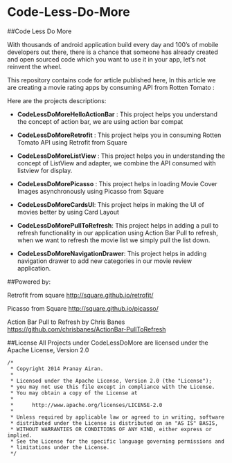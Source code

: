 Code-Less-Do-More
==========================

##Code Less Do More 

With thousands of android application build every day and 100’s of mobile developers out there, there is a chance that someone has already created and open sourced code which you want to use it in your app, let’s not reinvent the wheel.

This repository contains code for article published here, In this article we are creating a movie rating apps by consuming API from Rotten Tomato : 

Here are the projects descriptions: 

+ **CodeLessDoMoreHelloActionBar** : This project helps you understand the concept of action bar, we are using action bar compat 

+ **CodeLessDoMoreRetrofit** : This project helps you in consuming Rotten Tomato API using Retrofit from Square

+ **CodeLessDoMoreListView** : This project helps you in understanding the concept of ListView and adapter, we combine the API consumed with listview for display. 

+ **CodeLessDoMorePicasso** : This project helps in loading Movie Cover Images asynchronously using Picasso from Square

+ **CodeLessDoMoreCardsUI**: This project helps in making the UI of movies better by using Card Layout

+ **CodeLessDoMorePullToRefresh**: This project helps in adding a pull to refresh functionality in our application using Action Bar Pull to refresh, when we want to refresh the movie list we simply pull the list down. 

+ **CodeLessDoMoreNavigationDrawer**: This project helps in adding navigation drawer to add new categories in our movie review application. 

##Powered by: 

Retrofit from square http://square.github.io/retrofit/

Picasso from Square http://square.github.io/picasso/

Action Bar Pull to Refresh by Chris Banes https://github.com/chrisbanes/ActionBar-PullToRefresh

##License
All Projects under CodeLessDoMore are licensed under the Apache License, Version 2.0

    /*
     * Copyright 2014 Pranay Airan.
     *
     * Licensed under the Apache License, Version 2.0 (the "License");
     * you may not use this file except in compliance with the License.
     * You may obtain a copy of the License at
     *
     *      http://www.apache.org/licenses/LICENSE-2.0
     *
     * Unless required by applicable law or agreed to in writing, software
     * distributed under the License is distributed on an "AS IS" BASIS,
     * WITHOUT WARRANTIES OR CONDITIONS OF ANY KIND, either express or implied.
     * See the License for the specific language governing permissions and
     * limitations under the License.
     */
